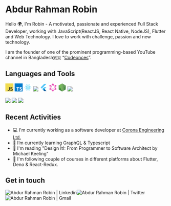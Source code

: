 # Abdur Rahman Robin
Hello 🌍, I'm Robin - A motivated, passionate and experienced Full Stack Developer, working with JavaScript(ReactJS, React Native, NodeJS), Flutter and Web Technology. I love to work with challenge, passion and new technology.

I am the founder of one of the prominent programming-based YouTube channel in Bangladesh🇧🇩 “[Codeonces](https://youtube.com/c/Codeonces)”.

## Languages and Tools
<code><img height="25" src="https://raw.githubusercontent.com/github/explore/80688e429a7d4ef2fca1e82350fe8e3517d3494d/topics/javascript/javascript.png"></code>
<code><img height="25" src="https://raw.githubusercontent.com/github/explore/80688e429a7d4ef2fca1e82350fe8e3517d3494d/topics/typescript/typescript.png"></code>
<code><img height="25" src="https://raw.githubusercontent.com/github/explore/80688e429a7d4ef2fca1e82350fe8e3517d3494d/topics/react/react.png"></code>
<code><img height="25" src="https://redux.js.org/img/redux.svg"></code>
<code><img height="25" src="https://raw.githubusercontent.com/github/explore/80688e429a7d4ef2fca1e82350fe8e3517d3494d/topics/flutter/flutter.png"></code>
<code><img height="25" src="https://raw.githubusercontent.com/github/explore/5c058a388828bb5fde0bcafd4bc867b5bb3f26f3/topics/graphql/graphql.png"></code>
<code><img height="25" src="https://raw.githubusercontent.com/github/explore/80688e429a7d4ef2fca1e82350fe8e3517d3494d/topics/nodejs/nodejs.png"></code>
<code><img height="25" src="https://deno.land/logo.svg"></code>
<br /><br />
<code><img height="25" src="https://www.adobe.com/content/dam/cc/icons/xd.svg"></code>
<code><img height="25" src="https://www.adobe.com/content/dam/cc/icons/photoshop-mobile.svg"></code>
<code><img height="25" src="https://www.adobe.com/content/dam/cc/icons/pr_cc_app_RGB.svg"></code>

## Recent Activities
- 💻  I'm currently working as a software developer at [Corona Engineering Ltd.](https://coronabd.com/)
- 🌱  I’m currently learning GraphQL & Typescript
- 📖  I'm reading "Design It!: From Programmer to Software Architect by Michael Keeling"
- 🎥  I'm following couple of courses in different platforms about Flutter, Deno & React-Redux.

## Get in touch
<a href="https://www.linkedin.com/in/robin4java/">
  <img align="left" alt="Abdur Rahman Robin | Linkedin" src="https://img.icons8.com/color/48/000000/linkedin.png" />
</a>
<a href="https://twitter.com/robin4java">
  <img align="left" alt="Abdur Rahman Robin | Twitter" src="https://img.icons8.com/color/48/000000/twitter.png" />
</a>
<a href="mailto:abdurrahmanrobin47@gmail.com">
  <img align="left" alt="Abdur Rahman Robin | Gmail" src="https://img.icons8.com/color/48/000000/gmail.png" />
</a>
